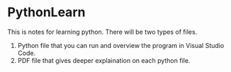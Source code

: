 # PythonLearn
This is notes for learning python.
There will be two types of files. 
1. Python file that you can run and overview the program in Visual Studio Code.
2. PDF file that gives deeper explaination on each python file.

